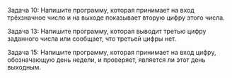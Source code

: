 Задача 10: Напишите программу, которая принимает на вход 
трёхзначное число и на выходе показывает вторую цифру этого числа.

Задача 13: Напишите программу, которая выводит третью цифру
заданного числа или сообщает, что третьей цифры нет.

Задача 15: Напишите программу, которая принимает на вход цифру,
обозначающую день недели, и проверяет, является ли этот день выходным.
